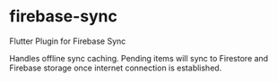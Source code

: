 # firebase-sync

Flutter Plugin for Firebase Sync

Handles offline sync caching. Pending items will sync to Firestore and Firebase storage once internet connection is established.
